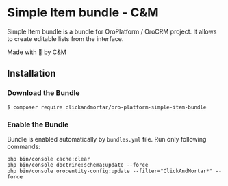 # Simple Item bundle - C&M

Simple Item bundle is a bundle for OroPlatform / OroCRM project. It allows to create editable lists from the interface.

Made with :blue_heart: by C&M

## Installation

### Download the Bundle

```console
$ composer require clickandmortar/oro-platform-simple-item-bundle
```

### Enable the Bundle

Bundle is enabled automatically by `bundles.yml` file.
Run only following commands:

```
php bin/console cache:clear
php bin/console doctrine:schema:update --force
php bin/console oro:entity-config:update --filter="ClickAndMortar*" --force
```